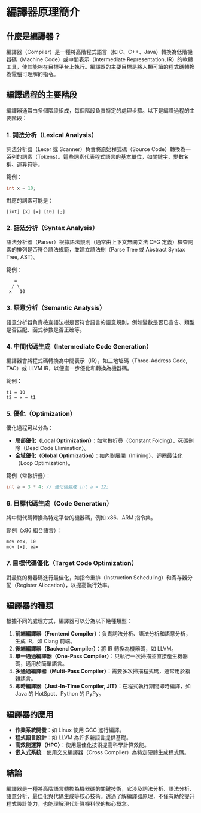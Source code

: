 # 編譯器原理簡介

## 什麼是編譯器？
編譯器（Compiler）是一種將高階程式語言（如 C、C++、Java）轉換為低階機器碼（Machine Code）或中間表示（Intermediate Representation, IR）的軟體工具，使其能夠在目標平台上執行。編譯器的主要目標是將人類可讀的程式碼轉換為電腦可理解的指令。

## 編譯過程的主要階段
編譯器通常由多個階段組成，每個階段負責特定的處理步驟。以下是編譯過程的主要階段：

### 1. 詞法分析（Lexical Analysis）
詞法分析器（Lexer 或 Scanner）負責將原始程式碼（Source Code）轉換為一系列的詞素（Tokens）。這些詞素代表程式語言的基本單位，如關鍵字、變數名稱、運算符等。

範例：
```c
int x = 10;
```
對應的詞素可能是：
```
[int] [x] [=] [10] [;]
```

### 2. 語法分析（Syntax Analysis）
語法分析器（Parser）根據語法規則（通常由上下文無關文法 CFG 定義）檢查詞素的排列是否符合語法規範，並建立語法樹（Parse Tree 或 Abstract Syntax Tree, AST）。

範例：
```
   =
  / \
 x   10
```

### 3. 語意分析（Semantic Analysis）
語意分析器負責檢查語法樹是否符合語言的語意規則，例如變數是否已宣告、類型是否匹配、函式參數是否正確等。

### 4. 中間代碼生成（Intermediate Code Generation）
編譯器會將程式碼轉換為中間表示（IR），如三地址碼（Three-Address Code, TAC）或 LLVM IR，以便進一步優化和轉換為機器碼。

範例：
```
t1 = 10
t2 = x = t1
```

### 5. 優化（Optimization）
優化過程可以分為：
- **局部優化（Local Optimization）**：如常數折疊（Constant Folding）、死碼刪除（Dead Code Elimination）。
- **全域優化（Global Optimization）**：如內聯展開（Inlining）、迴圈最佳化（Loop Optimization）。

範例（常數折疊）：
```c
int a = 3 * 4; // 優化後變成 int a = 12;
```

### 6. 目標代碼生成（Code Generation）
將中間代碼轉換為特定平台的機器碼，例如 x86、ARM 指令集。

範例（x86 組合語言）：
```
mov eax, 10
mov [x], eax
```

### 7. 目標代碼優化（Target Code Optimization）
對最終的機器碼進行最佳化，如指令重排（Instruction Scheduling）和寄存器分配（Register Allocation），以提高執行效率。

## 編譯器的種類
根據不同的處理方式，編譯器可以分為以下幾種類型：

1. **前端編譯器（Frontend Compiler）**：負責詞法分析、語法分析和語意分析，生成 IR，如 Clang 前端。
2. **後端編譯器（Backend Compiler）**：將 IR 轉換為機器碼，如 LLVM。
3. **單一通過編譯器（One-Pass Compiler）**：只執行一次掃描並直接產生機器碼，適用於簡單語言。
4. **多通過編譯器（Multi-Pass Compiler）**：需要多次掃描程式碼，通常用於複雜語言。
5. **即時編譯器（Just-In-Time Compiler, JIT）**：在程式執行期間即時編譯，如 Java 的 HotSpot、Python 的 PyPy。

## 編譯器的應用
- **作業系統開發**：如 Linux 使用 GCC 進行編譯。
- **程式語言設計**：如 LLVM 為許多新語言提供基礎。
- **高效能運算（HPC）**：使用最佳化技術提高科學計算效能。
- **嵌入式系統**：使用交叉編譯器（Cross Compiler）為特定硬體生成程式碼。

## 結論
編譯器是一種將高階語言轉換為機器碼的關鍵技術，它涉及詞法分析、語法分析、語意分析、最佳化與代碼生成等核心技術。透過了解編譯器原理，不僅有助於提升程式設計能力，也能理解現代計算機科學的核心概念。

